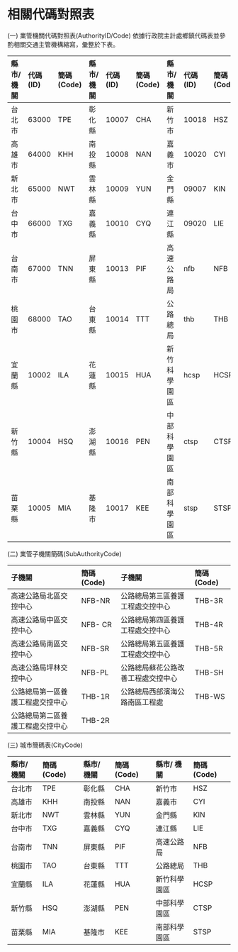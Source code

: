 # 相關代碼對照表

\(一\) 業管機關代碼對照表\(AuthorityID/Code\) 依據行政院主計處鄉鎮代碼表並參酌相關交通主管機構縮寫，彙整於下表。

| 縣市/ 機關 | 代碼 \(ID\) | 簡碼 \(Code\) | 縣市/ 機關 | 代碼 \(ID\) | 簡碼 \(Code\) | 縣市/ 機關 | 代碼 \(ID\) | 簡碼 \(Code\) |
| :--- | :--- | :--- | :--- | :--- | :--- | :--- | :--- | :--- |
| 台北市 | 63000  | TPE | 彰化縣  | 10007  | CHA | 新竹市  | 10018  | HSZ |
| 高雄市  | 64000  | KHH | 南投縣  | 10008  | NAN | 嘉義市  | 10020  | CYI |
| 新北市  | 65000  | NWT | 雲林縣  | 10009  | YUN | 金門縣  | 09007  | KIN |
| 台中市  | 66000  | TXG | 嘉義縣  | 10010  | CYQ | 連江縣  | 09020  | LIE |
| 台南市  | 67000  | TNN | 屏東縣  | 10013  | PIF | 高速公路局  | nfb  | NFB |
| 桃園市  | 68000  | TAO | 台東縣  | 10014  | TTT | 公路總局  | thb  | THB |
| 宜蘭縣  | 10002  | ILA | 花蓮縣  | 10015  | HUA | 新竹科學園區  | hcsp  | HCSP |
| 新竹縣  | 10004  | HSQ | 澎湖縣  | 10016  | PEN | 中部科學園區  | ctsp  | CTSP |
| 苗栗縣  | 10005  | MIA | 基隆市  | 10017  | KEE | 南部科學園區  | stsp  | STSP |

\(二\) 業管子機關簡碼\(SubAuthorityCode\)

| 子機關 | 簡碼 \(Code\) | 子機關 | 簡碼 \(Code\) |
| :--- | :--- | :--- | :--- |
| 高速公路局北區交控中心 | NFB-NR | 公路總局第三區養護工程處交控中心 | THB-3R |
| 高速公路局中區交控中心 | NFB- CR | 公路總局第四區養護工程處交控中心 | THB-4R |
| 高速公路局南區交控中心 | NFB-SR | 公路總局第五區養護工程處交控中心 | THB-5R |
| 高速公路局坪林交控中心 | NFB-PL | 公路總局蘇花公路改善工程處交控中心 | THB-SH |
| 公路總局第一區養護工程處交控中心 | THB-1R | 公路總局西部濱海公路南區工程處 | THB-WS |
| 公路總局第二區養護工程處交控中心 | THB-2R |  |  |

\(三\) 城市簡碼表\(CityCode\)

| 縣市/ 機關 | 簡碼 \(Code\) | 縣市/ 機關  | 簡碼 \(Code\) | 縣市/ 機關 | 簡碼 \(Code\) |
| :---  | :--- | :---  | :--- | :--- | :--- |
| 台北市 | TPE | 彰化縣  | CHA | 新竹市 | HSZ |
| 高雄市 | KHH | 南投縣  | NAN | 嘉義市  | CYI |
| 新北市 | NWT | 雲林縣  | YUN | 金門縣 | KIN |
| 台中市 | TXG | 嘉義縣  | CYQ | 連江縣  | LIE |
| 台南市 | TNN | 屏東縣  | PIF | 高速公路局 | NFB |
| 桃園市 | TAO | 台東縣  | TTT | 公路總局  | THB |
| 宜蘭縣 | ILA | 花蓮縣  | HUA | 新竹科學園區  | HCSP |
| 新竹縣 | HSQ | 澎湖縣  | PEN | 中部科學園區  | CTSP |
| 苗栗縣 | MIA | 基隆市  | KEE | 南部科學園區  | STSP |

